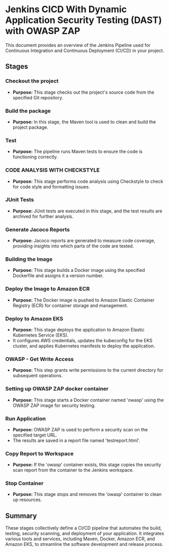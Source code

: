 # Jenkins CICD With Dynamic Application Security Testing (DAST) with OWASP ZAP

This document provides an overview of the Jenkins Pipeline used for Continuous Integration and Continuous Deployment (CI/CD) in your project.

## Stages

### Checkout the project

- **Purpose:** This stage checks out the project's source code from the specified Git repository.

### Build the package

- **Purpose:** In this stage, the Maven tool is used to clean and build the project package.

### Test

- **Purpose:** The pipeline runs Maven tests to ensure the code is functioning correctly.

### CODE ANALYSIS WITH CHECKSTYLE

- **Purpose:** This stage performs code analysis using Checkstyle to check for code style and formatting issues.

### JUnit Tests

- **Purpose:** JUnit tests are executed in this stage, and the test results are archived for further analysis.

### Generate Jacoco Reports

- **Purpose:** Jacoco reports are generated to measure code coverage, providing insights into which parts of the code are tested.

### Building the Image

- **Purpose:** This stage builds a Docker image using the specified Dockerfile and assigns it a version number.

### Deploy the Image to Amazon ECR

- **Purpose:** The Docker image is pushed to Amazon Elastic Container Registry (ECR) for container storage and management.

### Deploy to Amazon EKS

- **Purpose:** This stage deploys the application to Amazon Elastic Kubernetes Service (EKS).
- It configures AWS credentials, updates the kubeconfig for the EKS cluster, and applies Kubernetes manifests to deploy the application.

### OWASP - Get Write Access

- **Purpose:** This step grants write permissions to the current directory for subsequent operations.

### Setting up OWASP ZAP docker container

- **Purpose:** This stage starts a Docker container named 'owasp' using the OWASP ZAP image for security testing.

### Run Application

- **Purpose:** OWASP ZAP is used to perform a security scan on the specified target URL.
- The results are saved in a report file named 'testreport.html'.

### Copy Report to Workspace

- **Purpose:** If the 'owasp' container exists, this stage copies the security scan report from the container to the Jenkins workspace.

### Stop Container

- **Purpose:** This stage stops and removes the 'owasp' container to clean up resources.

## Summary

These stages collectively define a CI/CD pipeline that automates the build, testing, security scanning, and deployment of your application. It integrates various tools and services, including Maven, Docker, Amazon ECR, and Amazon EKS, to streamline the software development and release process.
